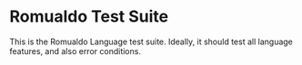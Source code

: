 # Romualdo Test Suite

This is the Romualdo Language test suite. Ideally, it should test all language
features, and also error conditions.
